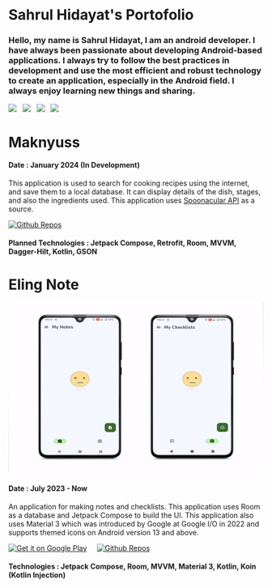 # Sahrul Hidayat's Portofolio
### Hello, my name is Sahrul Hidayat, I am an android developer. I have always been passionate about developing Android-based applications. I always try to follow the best practices in development and use the most efficient and robust technology to create an application, especially in the Android field. I always enjoy learning new things and sharing.

<a href="https://mail.google.com/mail/?view=cm&fs=1&to=sahrulhint@gmail.com"><img src="https://img.shields.io/badge/email-Sahrul-green.svg?style=for-the-badge&logo=minutemailer&logoColor=white"></a>&nbsp;&nbsp;&nbsp;<a href="https://linkedin.com/in/sahrul-hidayat" target="_blank"><img src="https://img.shields.io/badge/linkedin-Sahrul-blue.svg?style=for-the-badge&logo=linkedin&logoColor=white" ></a>&nbsp;&nbsp;&nbsp;<a href="https://www.instagram.com/sahidev_/" target="_blank"><img src="https://img.shields.io/badge/instagram-sahidev_-red.svg?style=for-the-badge&logo=instagram&logoColor=white"></a>&nbsp;&nbsp;&nbsp;<a href="https://sahi.my.id" target="_blank"><img src="https://img.shields.io/badge/website-sahi-yellow.svg?style=for-the-badge&logo=none&logoColor=white"></a>


# Maknyuss
#### Date : January 2024 (In Development)
This application is used to search for cooking recipes using the internet, and save them to a local database. It can display details of the dish, stages, and also the ingredients used. This application uses [Spoonacular API](https://spoonacular.com/food-api/docs) as a source.

<a href='https://github.com/sahrulhidayat/maknyuss'><img alt='Github Repos' src='https://img.shields.io/badge/GitHub-100000?style=for-the-badge&logo=github&logoColor=white' height='80px'></a>

#### Planned Technologies : Jetpack Compose, Retrofit, Room, MVVM, Dagger-Hilt, Kotlin, GSON


# Eling Note

![Elingnote feature](preview-elingnote.gif)

#### Date : July 2023 - Now
An application for making notes and checklists. This application uses Room as a database and Jetpack Compose to build the UI. This application also uses Material 3 which was introduced by Google at Google I/O in 2022 and supports themed icons on Android version 13 and above.

<a href='https://play.google.com/store/apps/details?id=com.sahi.elingnote'><img alt='Get it on Google Play' src='https://play.google.com/intl/en_us/badges/images/generic/en_badge_web_generic.png' height='80px'/></a> &nbsp;&nbsp;&nbsp; <a href='https://github.com/sahrulhidayat/elingnote'><img alt='Github Repos' src='https://img.shields.io/badge/GitHub-100000?style=for-the-badge&logo=github&logoColor=white' height='80px'></a>

#### Technologies : Jetpack Compose, Room, MVVM, Material 3, Kotlin, Koin (Kotlin Injection)

